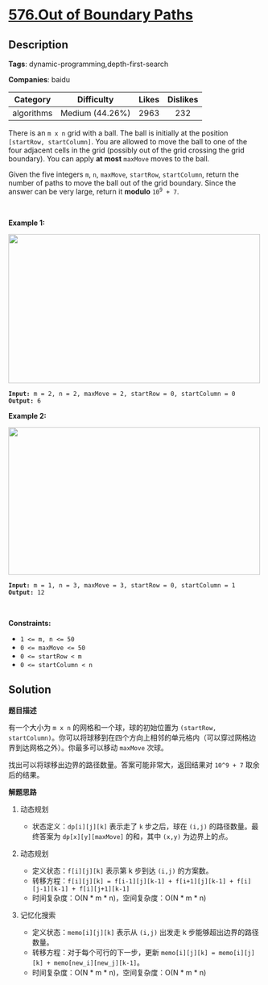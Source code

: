 # [576.Out of Boundary Paths](https://leetcode.com/problems/out-of-boundary-paths/description/)

## Description

**Tags**: dynamic-programming,depth-first-search

**Companies**: baidu

|  Category  |   Difficulty    | Likes | Dislikes |
| :--------: | :-------------: | :---: | :------: |
| algorithms | Medium (44.26%) | 2963  |   232    |

<p>There is an <code>m x n</code> grid with a ball. The ball is initially at the position <code>[startRow, startColumn]</code>. You are allowed to move the ball to one of the four adjacent cells in the grid (possibly out of the grid crossing the grid boundary). You can apply <strong>at most</strong> <code>maxMove</code> moves to the ball.</p>
<p>Given the five integers <code>m</code>, <code>n</code>, <code>maxMove</code>, <code>startRow</code>, <code>startColumn</code>, return the number of paths to move the ball out of the grid boundary. Since the answer can be very large, return it <strong>modulo</strong> <code>10<sup>9</sup> + 7</code>.</p>
<p>&nbsp;</p>
<p><strong class="example">Example 1:</strong></p>
<img alt="" src="https://assets.leetcode.com/uploads/2021/04/28/out_of_boundary_paths_1.png" style="width: 500px; height: 296px;" />
<pre><code><strong>Input:</strong> m = 2, n = 2, maxMove = 2, startRow = 0, startColumn = 0
<strong>Output:</strong> 6</code></pre>
<p><strong class="example">Example 2:</strong></p>
<img alt="" src="https://assets.leetcode.com/uploads/2021/04/28/out_of_boundary_paths_2.png" style="width: 500px; height: 293px;" />
<pre><code><strong>Input:</strong> m = 1, n = 3, maxMove = 3, startRow = 0, startColumn = 1
<strong>Output:</strong> 12</code></pre>
<p>&nbsp;</p>
<p><strong>Constraints:</strong></p>
<ul>
  <li><code>1 &lt;= m, n &lt;= 50</code></li>
  <li><code>0 &lt;= maxMove &lt;= 50</code></li>
  <li><code>0 &lt;= startRow &lt; m</code></li>
  <li><code>0 &lt;= startColumn &lt; n</code></li>
</ul>

## Solution

**题目描述**

有一个大小为 `m x n` 的网格和一个球，球的初始位置为 `(startRow, startColumn)`。你可以将球移到在四个方向上相邻的单元格内（可以穿过网格边界到达网格之外）。你最多可以移动 `maxMove` 次球。

找出可以将球移出边界的路径数量。答案可能非常大，返回结果对 `10^9 + 7` 取余后的结果。

**解题思路**

1. 动态规划
   - 状态定义：`dp[i][j][k]` 表示走了 `k` 步之后，球在 `(i,j)` 的路径数量。最终答案为 `dp[x][y][maxMove]` 的和，其中 `(x,y)` 为边界上的点。

2. 动态规划
   - 定义状态：`f[i][j][k]` 表示第 k 步到达 `(i,j)` 的方案数。
   - 转移方程：`f[i][j][k] = f[i-1][j][k-1] + f[i+1][j][k-1] + f[i][j-1][k-1] + f[i][j+1][k-1]`
   - 时间复杂度：O(N * m * n)，空间复杂度：O(N * m * n)
3. 记忆化搜索
   - 定义状态：`memo[i][j][k]` 表示从 `(i,j)` 出发走 k 步能够超出边界的路径数量。
   - 转移方程：对于每个可行的下一步，更新 `memo[i][j][k] = memo[i][j][k] + memo[new_i][new_j][k-1]`。
   - 时间复杂度：O(N * m * n)，空间复杂度：O(N * m * n)
